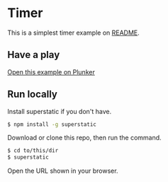 # Timer

This is a simplest timer example on [README](https://github.com/riot/riot#tag-definition).

## Have a play

[Open this example on Plunker](http://riot.js.org/examples/plunker/?app=timer)

## Run locally

Install superstatic if you don't have.

```bash
$ npm install -g superstatic
```

Download or clone this repo, then run the command.

```bash
$ cd to/this/dir
$ superstatic
```

Open the URL shown in your browser.
